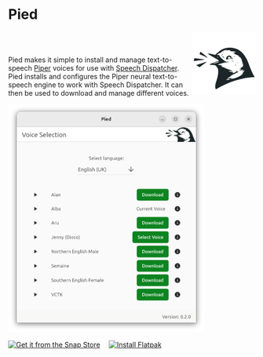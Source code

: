 # Pied
<p>
<img alt="A happy little pied wagtail" src="https://github.com/Elleo/pied/blob/main/assets/icon.png?raw=true" width=128 height=auto align="right" />
<br /><br />

Pied makes it simple to install and manage text-to-speech <a href="https://github.com/rhasspy/piper">Piper</a> voices for use with <a href="https://freebsoft.org/speechd">Speech Dispatcher</a>. Pied installs and configures the Piper neural text-to-speech engine to work with Speech Dispatcher. It can then be used to download and manage different voices.

<img alt="A screenshot showing the voice selection page in Pied" src="https://github.com/Elleo/pied/blob/main/screenshots/screenshot.png?raw=true" width=400 height=auto />

<a href="https://snapcraft.io/pied"><img alt="Get it from the Snap Store" src="https://snapcraft.io/static/images/badges/en/snap-store-black.svg" /></a> <a href="https://github.com/Elleo/pied/releases/download/v0.3.0/com.mikeasoft.pied.flatpak"><img alt="Install Flatpak" src="https://pied.mikeasoft.com/images/install_flatpak.svg" style='height: 56px; width: auto; margin-left: 1em;' /></a>

</p>
